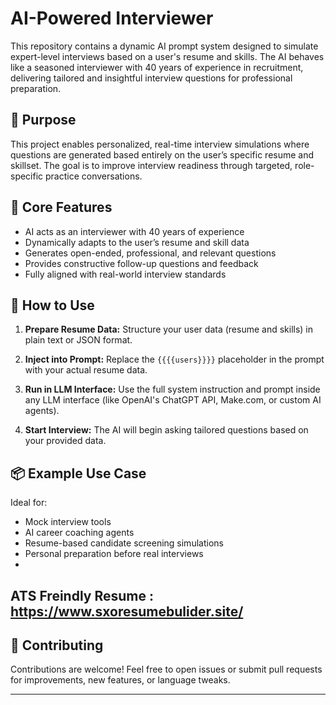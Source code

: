 # AI-Powered Interviewer 

This repository contains a dynamic AI prompt system designed to simulate expert-level interviews based on a user's resume and skills. The AI behaves like a seasoned interviewer with 40 years of experience in recruitment, delivering tailored and insightful interview questions for professional preparation.

## 🚀 Purpose

This project enables personalized, real-time interview simulations where questions are generated based entirely on the user’s specific resume and skillset. The goal is to improve interview readiness through targeted, role-specific practice conversations.

## 🧠 Core Features

- AI acts as an interviewer with 40 years of experience
- Dynamically adapts to the user’s resume and skill data
- Generates open-ended, professional, and relevant questions
- Provides constructive follow-up questions and feedback
- Fully aligned with real-world interview standards

## 🔧 How to Use

1. **Prepare Resume Data:**
   Structure your user data (resume and skills) in plain text or JSON format.

2. **Inject into Prompt:**
   Replace the `{{{{users}}}}` placeholder in the prompt with your actual resume data.

3. **Run in LLM Interface:**
   Use the full system instruction and prompt inside any LLM interface (like OpenAI's ChatGPT API, Make.com, or custom AI agents).

4. **Start Interview:**
   The AI will begin asking tailored questions based on your provided data.

## 📦 Example Use Case

Ideal for:
- Mock interview tools
- AI career coaching agents
- Resume-based candidate screening simulations
- Personal preparation before real interviews
- 
## ATS Freindly Resume : https://www.sxoresumebulider.site/




## 🤝 Contributing

Contributions are welcome! Feel free to open issues or submit pull requests for improvements, new features, or language tweaks.



---
